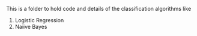 This is a folder to hold code and details of the classification algorithms
like
1. Logistic Regression
2. Naiive Bayes
